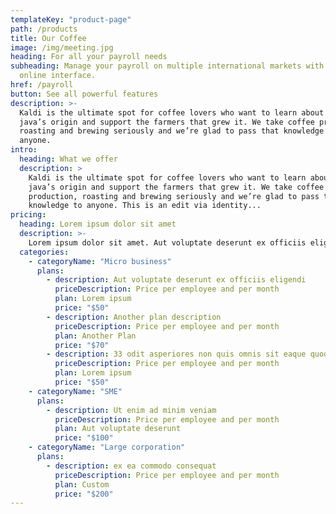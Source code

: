 ```yaml
---
templateKey: "product-page"
path: /products
title: Our Coffee
image: /img/meeting.jpg
heading: For all your payroll needs
subheading: Manage your payroll on multiple international markets with one
  online interface.
href: /payroll
button: See all powerful features
description: >-
  Kaldi is the ultimate spot for coffee lovers who want to learn about their
  java’s origin and support the farmers that grew it. We take coffee production,
  roasting and brewing seriously and we’re glad to pass that knowledge to
  anyone.
intro:
  heading: What we offer
  description: >
    Kaldi is the ultimate spot for coffee lovers who want to learn about their
    java’s origin and support the farmers that grew it. We take coffee
    production, roasting and brewing seriously and we’re glad to pass that
    knowledge to anyone. This is an edit via identity...
pricing:
  heading: Lorem ipsum dolor sit amet
  description: >-
    Lorem ipsum dolor sit amet. Aut voluptate deserunt ex officiis eligendi non perferendis quis sed quia autem quo dolorem odit. 33 odit asperiores non quis omnis sit eaque quod
  categories:
    - categoryName: "Micro business"
      plans:
        - description: Aut voluptate deserunt ex officiis eligendi
          priceDescription: Price per employee and per month
          plan: Lorem ipsum
          price: "$50"
        - description: Another plan description
          priceDescription: Price per employee and per month
          plan: Another Plan
          price: "$70"
        - description: 33 odit asperiores non quis omnis sit eaque quod
          priceDescription: Price per employee and per month
          plan: Lorem ipsum
          price: "$50"
    - categoryName: "SME"
      plans:
        - description: Ut enim ad minim veniam
          priceDescription: Price per employee and per month
          plan: Aut voluptate deserunt
          price: "$100"
    - categoryName: "Large corporation"
      plans:
        - description: ex ea commodo consequat
          priceDescription: Price per employee and per month
          plan: Custom
          price: "$200"
---
```

